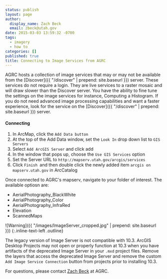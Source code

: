 ```yaml
---
status: publish
layout: page
author:
  display_name: Zach Beck
  email: zbeck@utah.gov
date: 2015-03-03 13:59:32 -0700
tags:
  - imagery
  - how to
categories: []
published: true
title: Connecting to Image Services from AGRC
---
```

AGRC hosts a collection of image services that may or may not be available from the [Discover]({{ "/discover" | prepend: site.baseurl }}) server. These services do not require a login. They are live services to a raster mosaic and will draw slower than the Discover server. You have the ability to fine tune the settings on the image services for instance, Computing a Histogram. If you do not need advanced image processing capabilities and want a faster experience, look for the service on the [Discover]({{ "/discover" | prepend: site.baseurl }}) server.

#### Connecting

1. In ArcMap, click the `Add Data button`
1. At the top of the Add Data window, set the `Look In` drop down list to `GIS Servers`
1. Select `Add ArcGIS Server` and click add
1. In the window that pops up, choose the `Use GIS Services` option
1. Set the Server URL to `http://mapserv.utah.gov/arcgis/services`
1. Click `Finish `and then double click the newly added item `arcgis on mapserv.utah.gov` in ArcCatalog

Once connected to AGRC's mapserv, navigate to your folder of interest. The available optiosn are:

- AerialPhotography_BlackWhite
- AerialPhotography_Color
- AerialPhotography_InfraRed
- Elevation
- ScannedMaps

![Warning]({{ "/images/ImageServer_cropped.jpg" | prepend: site.baseurl }})
{:.inline-text-left .outline}

The legacy version of Image Server is not compatible with 10.3. ArcGIS Desktop Projects may not open or properly function at 10.3 when you have artifacts of the deprecated Image Server in your `.mxd` project files. Remove the layers that access the deprecated Image Server and remove the custom `Add Image Service Connection` button from projects prior to installing 10.3.

For questions, please contact [Zach Beck](mailto:zbeck@utah.gov) at AGRC.
